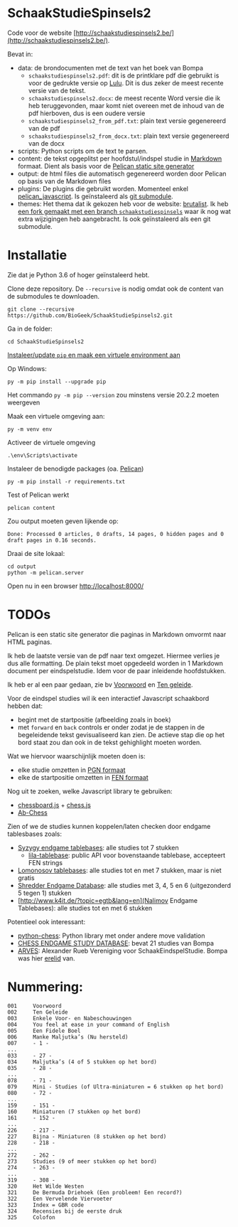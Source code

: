 # SchaakStudieSpinsels2

Code voor de website [http://schaakstudiespinsels2.be/](http://schaakstudiespinsels2.be/).

Bevat in:
 * data: de brondocumenten met de text van het boek van Bompa
     * `schaakstudiespinsels2.pdf`: dit is de printklare pdf die gebruikt is voor de gedrukte versie op [Lulu](https://www.lulu.com/de/de/shop/ignace-vandecasteele/schaakstudiespinsels-2/paperback/product-14n762rk.html). Dit is dus zeker de meest recente versie van de tekst.
     * `schaakstudiespinsels2.docx`: de meest recente Word versie die ik heb teruggevonden, maar komt niet overeen met de inhoud van de pdf hierboven, dus is een oudere versie
     * `schaakstudiespinsels2_from_pdf.txt`: plain text versie gegenereerd van de pdf
     * `schaakstudiespinsels2_from_docx.txt`: plain text versie gegenereerd van de docx
 * scripts: Python scripts om de text te parsen.
 * content: de tekst opgeplitst per hoofdstul/indspel studie in [Markdown](https://daringfireball.net/projects/markdown/) formaat. Dient als basis voor de [Pelican static site generator](https://docs.getpelican.com/en/stable/)
 * output: de html files die automatisch gegenereerd worden door Pelican op basis van de Markdown files
 * plugins: De plugins die gebruikt worden. Momenteel enkel [pelican_javascript](https://github.com/mortada/pelican_javascript). Is geïnstaleerd als [git submodule](https://github.blog/2016-02-01-working-with-submodules/).
 * themes: Het thema dat ik gekozen heb voor de website: [brutalist](https://github.com/mc-buckets/brutalist). Ik heb [een fork gemaakt met een branch `schaakstudiespinsels`](https://github.com/BioGeek/brutalist/tree/schaakstudiespinsels) waar ik nog wat extra wijzigingen heb aangebracht. Is ook geïnstaleerd als een git submodule.

# Installatie

Zie dat je Python 3.6 of hoger geïnstaleerd hebt.

Clone deze repository. De `--recursive` is nodig omdat ook de content van de submodules te downloaden.

    git clone --recursive https://github.com/BioGeek/SchaakStudieSpinsels2.git 

Ga in de folder:

    cd SchaakStudieSpinsels2

[Instaleer/update `pip` en maak een virtuele environment aan](https://packaging.python.org/guides/installing-using-pip-and-virtual-environments/)

Op Windows:

    py -m pip install --upgrade pip

Het commando `py -m pip --version` zou minstens versie 20.2.2 moeten weergeven

Maak een virtuele omgeving aan:

    py -m venv env

Activeer de virtuele omgeving

    .\env\Scripts\activate

Instaleer de benodigde packages (oa. [Pelican](https://docs.getpelican.com/en/stable/))

    py -m pip install -r requirements.txt

Test of Pelican werkt

    pelican content

Zou output moeten geven lijkende op:

    Done: Processed 0 articles, 0 drafts, 14 pages, 0 hidden pages and 0 draft pages in 0.16 seconds.    

Draai de site lokaal:

    cd output
    python -m pelican.server

Open nu in een browser [http://localhost:8000/](http://localhost:8000/)


# TODOs

Pelican is een static site generator die paginas in Markdown omvormt naar HTML paginas.

Ik heb de laatste versie  van de pdf naar text omgezet. Hiermee verlies je dus alle formatting. De plain tekst moet opgedeeld worden in 1 Markdown document per eindspelstudie. Idem voor de paar inleidende hoofdstukken.

Ik heb er al een paar gedaan, zie bv [Voorwoord](./content/pages/voorwoord.md) en [Ten geleide](./content/pages/ten_geleide.md). 

Voor de eindspel studies wil ik een interactief Javascript schaakbord hebben dat:
 * begint met de startpositie (afbeelding zoals in boek)
 * met `forward` en `back` controls er onder zodat je de stappen in de begeleidende tekst gevisualiseerd kan zien. De actieve stap die op het bord staat zou dan ook in de tekst gehighlight moeten worden.


Wat we hiervoor waarschijnlijk moeten doen is: 
* elke studie omzetten in [PGN formaat](https://en.wikipedia.org/wiki/Portable_Game_Notation)
* elke de startpositie omzetten in [FEN formaat](https://en.wikipedia.org/wiki/Forsyth%E2%80%93Edwards_Notation)

Nog uit te zoeken, welke Javascript library te gebruiken:
* [chessboard.js](https://chessboardjs.com/) + [chess.js](https://github.com/jhlywa/chess.js)
* [Ab-Chess](https://nimzozo.github.io/Ab-Chess/)

Zien of we de studies kunnen koppelen/laten checken door endgame tablesbases zoals:
 * [Syzygy endgame tablebases](https://syzygy-tables.info/): alle studies tot 7 stukken
     * [lila-tablebase](https://github.com/niklasf/lila-tablebase): public API voor bovenstaande tablebase, accepteert FEN strings
 * [Lomonosov tablebases](http://tb7.chessok.com/): alle studies tot en met 7 stukken, maar is niet gratis
 * [Shredder Endgame Database](http://rgvtxchess.org/page.php?93): alle studies met 3, 4, 5 en 6 (uitgezonderd 5 tegen 1) stukken
 * [http://www.k4it.de/?topic=egtb&lang=en](Nalimov Endgame Tablebases): alle studies tot en met 6 stukken


Potentieel ook interessant:
 * [python-chess](https://python-chess.readthedocs.io/en/latest/index.html): Python library met onder andere move validation
 * [CHESS ENDGAME STUDY DATABASE](https://endgame.md/endgame/): bevat 21 studies van Bompa
* [ARVES](http://www.arves.org/arves/index.php/en/): Alexander Rueb Vereniging voor SchaakEindspelStudie. Bompa was hier [erelid](http://www.arves.org/arves/index.php/en/halloffame/63-vandecasteele-ignace-1926) van.

# Nummering:

    001     Voorwoord
    002     Ten Geleide
    003     Enkele Voor- en Nabeschouwingen
    004     You feel at ease in your command of English
    005     Een Fidele Boel
    006     Manke Maljutka’s (Nu hersteld)
    007     - 1 -
    ... 
    033     - 27 -
    034     Maljutka’s (4 of 5 stukken op het bord)
    035     - 28 -
    ...
    078     - 71 -
    079     Mini - Studies (of Ultra-miniaturen = 6 stukken op het bord)
    080     - 72 -
    ...
    159     - 151 -
    160     Miniaturen (7 stukken op het bord)
    161     - 152 -
    ...
    226     - 217 -
    227     Bijna - Miniaturen (8 stukken op het bord)
    228     - 218 -
    ...
    272     - 262 -
    273     Studies (9 of meer stukken op het bord)
    274     - 263 -
    ...
    319     - 308 -
    320     Het Wilde Westen
    321     De Bermuda Driehoek (Een probleem! Een record?)
    322     Een Vervelende Viervoeter
    323     Index = GBR code
    324     Recensies bij de eerste druk
    325     Colofon





